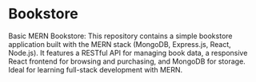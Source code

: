 # Bookstore
Basic MERN Bookstore: This repository contains a simple bookstore application built with the MERN stack (MongoDB, Express.js, React, Node.js). It features a RESTful API for managing book data, a responsive React frontend for browsing and purchasing, and MongoDB for storage. Ideal for learning full-stack development with MERN.
